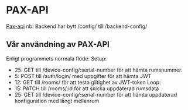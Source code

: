 # PAX-API
[Pax-api](https://paxdb.vercel.app/docs)
nb: Backend har bytt /config/ till /backend-config/
## Vår användning av PAX-API
Enligt programmets normala flöde:
Setup:
- 25: GET till /device-config/:serial-number för att hämta rumsnummer. 
- 5: POST till /auth/login/ med uppgifter för att hämta JWT
- 12: GET till /rooms/ för att testa giltighet av JWT-token
Loop:
- 15: PATCH till /rooms/:id för att skicka uppdaterad rumsdata
- 25: GET till /device-config/:serial-number för att hämta uppdaterad konfiguration med långt mellanrum